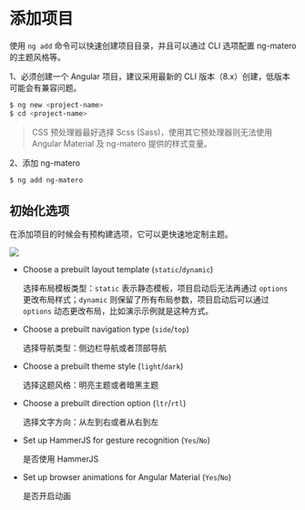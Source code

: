 # 添加项目

使用 `ng add` 命令可以快速创建项目目录，并且可以通过 CLI 选项配置 ng-matero 的主题风格等。

1、必须创建一个 Angular 项目，建议采用最新的 CLI 版本（8.x）创建，低版本可能会有兼容问题。

```bash
$ ng new <project-name>
$ cd <project-name>
```

> CSS 预处理器最好选择 Scss \(Sass\)，使用其它预处理器则无法使用 Angular Material 及 ng-matero 提供的样式变量。

2、添加 ng-matero

```bash
$ ng add ng-matero
```

## 初始化选项

在添加项目的时候会有预构建选项，它可以更快速地定制主题。

![](https://github.com/ng-matero/docs-v2/tree/154c9e03b714416363f849f3b83e9496de23d6bf/schematics/project-init.png)

* Choose a prebuilt layout template \(`static`/`dynamic`\)

  选择布局模板类型：`static` 表示静态模板，项目启动后无法再通过 `options` 更改布局样式；`dynamic` 则保留了所有布局参数，项目启动后可以通过 `options` 动态更改布局，比如演示示例就是这种方式。

* Choose a prebuilt navigation type \(`side`/`top`\)

  选择导航类型：侧边栏导航或者顶部导航

* Choose a prebuilt theme style \(`light`/`dark`\)

  选择这题风格：明亮主题或者暗黑主题

* Choose a prebuilt direction option \(`ltr`/`rtl`\)

  选择文字方向：从左到右或者从右到左

* Set up HammerJS for gesture recognition \(`Yes`/`No`\)

  是否使用 HammerJS

* Set up browser animations for Angular Material \(`Yes`/`No`\)

  是否开启动画

